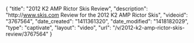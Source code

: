 {
    "title": "2012 K2 AMP Rictor Skis Review",
    "description": "http:\/\/www.skis.com Review for the 2012 K2 AMP Rictor Skis",
    "videoid": "3767564",
    "date_created": "1411361320",
    "date_modified": "1418182029",
    "type": "captivate",
    "layout": "video",
    "url": "\/v\/2012-k2-amp-rictor-skis-review\/3767564"
}
